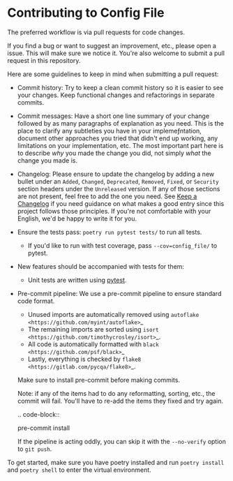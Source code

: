 # Contributing to Config File

The preferred workflow is via pull requests for code changes.

If you find a bug or want to suggest an improvement, etc., please open a issue.
This will make sure we notice it. You're also welcome to submit a pull request in this repository.

Here are some guidelines to keep in mind when submitting a pull request:

- Commit history: Try to keep a clean commit history so it is easier to
  see your changes. Keep functional changes and refactorings in separate commits.

- Commit messages: Have a short one line summary of your change followed by as many
  paragraphs of explanation as you need. This is the place to clarify any subtleties
  you have in your implemeƒntation, document other approaches you tried that didn't
  end up working, any limitations on your implementation, etc. The most important
  part here is to describe *why* you made the change you did, not simply *what* the
  change you made is.

- Changelog: Please ensure to update the changelog by adding a new bullet under
  an ``Added``, ``Changed``, ``Deprecated``, ``Removed``, ``Fixed``, or ``Security`` section
  headers under the ``Unreleased`` version. If any of those sections are not present,
  feel free to add the one you need. See
  [Keep a Changelog](https://keepachangelog.com/en/1.0.0/) if you need guidance
  on what makes a good entry since this project follows those principles. If you're
  not comfortable with your English, we'd be happy to write it for you.

- Ensure the tests pass: ``poetry run pytest tests/`` to run all tests.
    - If you'd like to run with test coverage, pass ``--cov=config_file/`` to pytest.

- New features should be accompanied with tests for them:
  - Unit tests are written using [pytest](https://docs.pytest.org/en/latest/).

- Pre-commit pipeline: We use a pre-commit pipeline to ensure standard code format.
   - Unused imports are automatically removed using `autoflake <https://github.com/myint/autoflake>`_
   - The remaining imports are sorted using `isort <https://github.com/timothycrosley/isort>`_. 
   - All code is automatically formatted with `black <https://github.com/psf/black>`_ 
   - Lastly, everything is checked by `flake8 <https://gitlab.com/pycqa/flake8>`_. 
   
   Make sure to install pre-commit before making commits.

  Note: if any of the items had to do any reformatting, sorting, etc., the commit will
  fail. You'll have to re-add the items they fixed and try again.

  .. code-block::

    pre-commit install

  If the pipeline is acting oddly, you can skip it with the ``--no-verify`` option to ``git push``.

To get started, make sure you have poetry installed and run ``poetry install`` and
``poetry shell`` to enter the virtual environment.